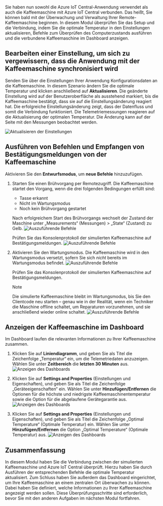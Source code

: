 Sie haben nun sowohl die Azure IoT Central-Anwendung verwendet als auch die Kaffeemaschine mit Azure IoT Central verbunden. Das heißt, Sie können bald mit der Überwachung und Verwaltung Ihrer Remote-Kaffeemaschine beginnen. In diesem Modul überprüfen Sie das Setup und die Verbindung, indem Sie die optimale Temperatur in den Einstellungen aktualisieren, Befehle zum Überprüfen des Computerzustands ausführen und die verbundene Kaffeemaschine im Dashboard anzeigen. 

## <a name="edit-setting-to-see-if-the-application-syncs-with-the-coffee-machine"></a>Bearbeiten einer Einstellung, um sich zu vergewissern, dass die Anwendung mit der Kaffeemaschine synchronisiert wird

Senden Sie über die Einstellungen Ihrer Anwendung Konfigurationsdaten an die Kaffeemaschine. In diesem Szenario ändern Sie die optimale Temperatur und klicken anschließend auf **Aktualisieren**. Die geänderte Einstellung wird auf der Benutzeroberfläche als ausstehend markiert, bis die Kaffeemaschine bestätigt, dass sie auf die Einstellungsänderung reagiert hat. Die erfolgreiche Einstellungsänderung zeigt, dass der Datenfluss und somit die Verbindung funktioniert. Die Telemetriemessungen reagieren auf die Aktualisierung der optimalen Temperatur. Die Änderung kann auf der Seite mit den Messungen beobachtet werden. 

  ![Aktualisieren der Einstellungen](../images/3-settings-a.png)

## <a name="run-commands-and-receive-confirmation-messages-sent-by-the-coffee-machine"></a>Ausführen von Befehlen und Empfangen von Bestätigungsmeldungen von der Kaffeemaschine 
Aktivieren Sie den **Entwurfsmodus**, um **neue Befehle** hinzuzufügen.

1. Starten Sie einen Brühvorgang per Remotezugriff. Die Kaffeemaschine startet den Vorgang, wenn die drei folgenden Bedingungen erfüllt sind:
    - Tasse erkannt
    - Nicht im Wartungsmodus
    - Noch kein Brühvorgang gestartet

    Nach erfolgreichem Start des Brühvorgangs wechselt der Zustand der Maschine unter „Measurements“ (Messungen) > „State“ (Zustand) zu Gelb. 
    ![Auszuführende Befehle](../images/3-commands-b.png)

    Prüfen Sie das Konsolenprotokoll der simulierten Kaffeemaschine auf Bestätigungsmeldungen. 
    ![Auszuführende Befehle](../images/3-commands-brewing.png)

2. Aktivieren Sie den Wartungsmodus. Die Kaffeemaschine wird in den Wartungsmodus versetzt, sofern Sie sich *nicht* bereits im Wartungsmodus befindet.
    ![Auszuführende Befehle](../images/3-commands-c.png)
    
    Prüfen Sie das Konsolenprotokoll der simulierten Kaffeemaschine auf Bestätigungsmeldungen. 
    > [!NOTE]
    > Die simulierte Kaffeemaschine bleibt im Wartungsmodus, bis Sie den Clientcode neu starten – genau wie in der Realität, wenn ein Techniker die Maschine offline schaltet, um Reparaturen vorzunehmen, und sie anschließend wieder online schaltet.
    ![Auszuführende Befehle](../images/3-commands-maintenance.png)

## <a name="view-the-coffee-machine-in-the-dashboard"></a>Anzeigen der Kaffeemaschine im Dashboard
Im Dashboard laufen die relevanten Informationen zu Ihrer Kaffeemaschine zusammen. 

1. Klicken Sie auf **Liniendiagramm**, und geben Sie als Titel die Zeichenfolge „Temperatur“ ein, um die Telemetriedaten anzuzeigen. Wählen Sie unter **Zeitbereich** die **letzten 30 Minuten** aus.
![Anzeigen des Dashboards](../images/3-dashboard-a.png)

1. Klicken Sie auf **Settings and Properties** (Einstellungen und Eigenschaften), und geben Sie als Titel die Zeichenfolge „Geräteeigenschaften“ ein. Wählen Sie unter **Hinzufügen/Entfernen** die Optionen für die höchste und niedrigste Kaffeemaschinentemperatur sowie die Option für die abgelaufene Gerätegarantie aus. 
![Anzeigen des Dashboards](../images/3-dashboard-b.png)

1. Klicken Sie auf **Settings and Properties** (Einstellungen und Eigenschaften), und geben Sie als Titel die Zeichenfolge „Optimal Temperature“ (Optimale Temperatur) ein. Wählen Sie unter **Hinzufügen/Entfernen** die Option „Optimal Temperature“ (Optimale Temperatur) aus. 
![Anzeigen des Dashboards](../images/3-dashboard-c.png)


## <a name="summary"></a>Zusammenfassung

In diesem Modul haben Sie die Verbindung zwischen der simulierten Kaffeemaschine und Azure IoT Central überprüft. Hierzu haben Sie durch Ausführen der entsprechenden Befehle die optimale Temperatur aktualisiert. Zum Schluss haben Sie außerdem das Dashboard eingerichtet, um Ihre Kaffeemaschine an einem zentralen Ort überwachen zu können. Dabei haben Sie definiert, welche Informationen zu Ihrer Kaffeemaschine angezeigt werden sollen. Diese Überprüfungsschritte sind erforderlich, bevor Sie mit den anderen Aufgaben im nächsten Modul fortfahren. 